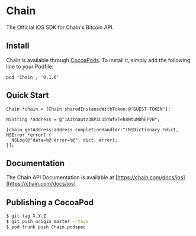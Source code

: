 # Chain

The Official iOS SDK for Chain's Bitcoin API.

## Install

Chain is available through [CocoaPods](http://cocoapods.org). To install
it, simply add the following line to your Podfile:

```
pod 'Chain', '0.1.6'
```

## Quick Start

```objc
Chain *chain = [Chain sharedInstanceWithToken:@"GUEST-TOKEN"];

NSString *address = @"1A3tnautz38PZL15YWfxTeh8MtuMDhEPVB";

[chain getAddress:address completionHandler:^(NSDictionary *dict, NSError *error) {
  NSLog(@"data=%@ error=%@", dict, error);
}];
```

## Documentation

The Chain API Documentation is available at [https://chain.com/docs/ios](https://chain.com/docs/ios)

## Publishing a CocoaPod

```bash
$ git tag X.Y.Z
$ git push origin master --tags
$ pod trunk push Chain.podspec
```
